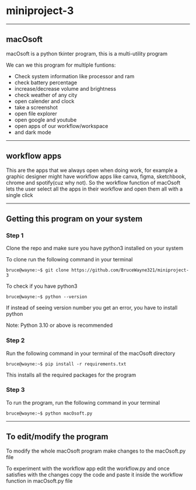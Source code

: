 # miniproject-3

------------------------------------------
## macOsoft
macOsoft is a python tkinter program, this is a multi-utility program

We can we this program for multiple funtions:
- Check system information like processor and ram 
- check battery percentage
- increase/decrease volume and brightness
- check weather of any city
- open calender and clock
- take a screenshot
- open file explorer
- open google and youtube
- open apps of our workflow/workspace
- and dark mode
----------------------------------
## workflow apps
This are the apps that we always open when doing work, for example a graphic designer might have workflow apps like canva, figma, sketchbook, chrome and spotify(cuz why not).
So the workflow function of macOsoft lets the user select all the apps in their workflow and open them all with a single click

---------------------------------

## Getting this program on your system

### Step 1
Clone the repo and make sure you have python3 installed on your system

To clone run the following command in your terminal
```console
bruce@wayne:~$ git clone https://github.com/BruceWayne321/miniproject-3
```
To check if you have python3
```console
bruce@wayne:~$ python --version
```
If instead of seeing version number you get an error, you have to install python

Note: Python 3.10 or above is recommended

### Step 2
Run the following command in your terminal of the macOsoft directory
```console
bruce@wayne:~$ pip install -r requirements.txt
```
This installs all the required packages for the program


### Step 3
To run the program, run the following command in your terminal
```console
bruce@wayne:~$ python macOsoft.py
```

----------------------------------
## To edit/modify the program
To modify the whole macOsoft program make changes to the macOsoft.py file 

To experiment with the workflow app edit the workflow.py and once satisfies with the changes copy the code and paste it inside the workflow function in macOsoft.py file
